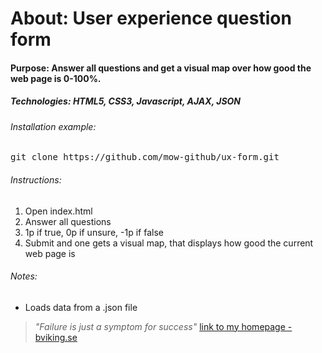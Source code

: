 # About: User experience question form
#### Purpose: Answer all questions and get a visual map over how good the web page is 0-100%.
##### Technologies: HTML5, CSS3, Javascript, AJAX, JSON

###### Installation example:
<pre>git clone https://github.com/mow-github/ux-form.git</pre>

###### Instructions:

1. Open index.html
2. Answer all questions 
3. 1p if true, 0p if unsure, -1p if false
4. Submit and one gets a visual map, that displays how good the current web page is

###### Notes:
* Loads data from a .json file

> _"Failure is just a symptom for success"_
[link to my homepage - bviking.se ](https://www.bviking.se)